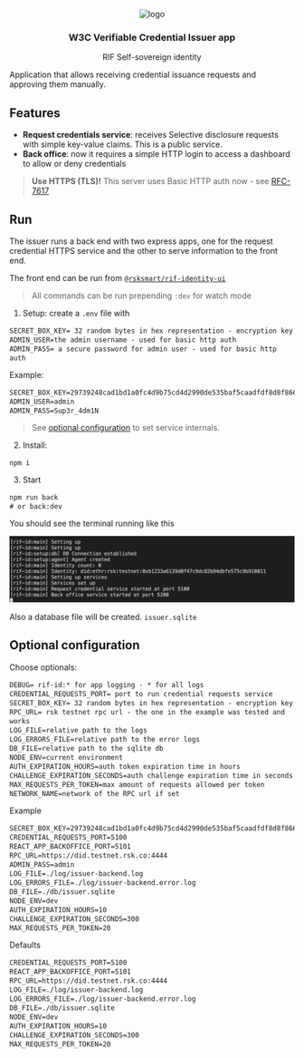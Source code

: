 <p align="middle">
    <img src="https://www.rifos.org/assets/img/logo.svg" alt="logo" height="100" >
</p>
<h3 align="middle">W3C Verifiable Credential Issuer app</h3>
<p align="middle">
    RIF Self-sovereign identity
</p>

Application that allows receiving credential issuance requests and approving them manually.

## Features

- **Request credentials service**: receives Selective disclosure requests with simple key-value claims. This is a public service.
- **Back office**: now it requires a simple HTTP login to access a dashboard to allow or deny credentials

> **Use HTTPS (TLS)!** This server uses Basic HTTP auth now - see [RFC-7617](https://tools.ietf.org/html/rfc7617)

## Run

The issuer runs a back end with two express apps, one for the request credential HTTPS service and the other to serve information to the front end.

The front end can be run from [`@rsksmart/rif-identity-ui`](https://github.com/rsksmart/rif-identity-ui/tree/develop/apps/issuer-app)

> All commands can be run prepending  `:dev` for watch mode

1. Setup: create a `.env` file with

  ```
  SECRET_BOX_KEY= 32 random bytes in hex representation - encryption key
  ADMIN_USER=the admin username - used for basic http auth
  ADMIN_PASS= a secure password for admin user - used for basic http auth
  ```

  Example:

  ```
  SECRET_BOX_KEY=29739248cad1bd1a0fc4d9b75cd4d2990de535baf5caadfdf8d8f86664aa830c
  ADMIN_USER=admin
  ADMIN_PASS=Sup3r_4dm1N
  ```

  > See [optional configuration](#optional-configuration) to set service internals.

2. Install:

  ```
  npm i
  ```

3. Start

  ```
  npm run back
  # or back:dev
  ```

You should see the terminal running like this

![run](./img/run.png)

Also a database file will be created. `issuer.sqlite`

## Optional configuration

Choose optionals:

```
DEBUG= rif-id:* for app logging - * for all logs
CREDENTIAL_REQUESTS_PORT= port to run credential requests service
SECRET_BOX_KEY= 32 random bytes in hex representation - encryption key
RPC_URL= rsk testnet rpc url - the one in the example was tested and works
LOG_FILE=relative path to the logs
LOG_ERRORS_FILE=relative path to the error logs
DB_FILE=relative path to the sqlite db
NODE_ENV=current environment
AUTH_EXPIRATION_HOURS=auth token expiration time in hours
CHALLENGE_EXPIRATION_SECONDS=auth challenge expiration time in seconds
MAX_REQUESTS_PER_TOKEN=max amount of requests allowed per token
NETWORK_NAME=network of the RPC url if set
```

Example

```
SECRET_BOX_KEY=29739248cad1bd1a0fc4d9b75cd4d2990de535baf5caadfdf8d8f86664aa830c
CREDENTIAL_REQUESTS_PORT=5100
REACT_APP_BACKOFFICE_PORT=5101
RPC_URL=https://did.testnet.rsk.co:4444
ADMIN_PASS=admin
LOG_FILE=./log/issuer-backend.log
LOG_ERRORS_FILE=./log/issuer-backend.error.log
DB_FILE=./db/issuer.sqlite
NODE_ENV=dev
AUTH_EXPIRATION_HOURS=10
CHALLENGE_EXPIRATION_SECONDS=300
MAX_REQUESTS_PER_TOKEN=20
```

Defaults

```
CREDENTIAL_REQUESTS_PORT=5100
REACT_APP_BACKOFFICE_PORT=5101
RPC_URL=https://did.testnet.rsk.co:4444
LOG_FILE=./log/issuer-backend.log
LOG_ERRORS_FILE=./log/issuer-backend.error.log
DB_FILE=./db/issuer.sqlite
NODE_ENV=dev
AUTH_EXPIRATION_HOURS=10
CHALLENGE_EXPIRATION_SECONDS=300
MAX_REQUESTS_PER_TOKEN=20
```
